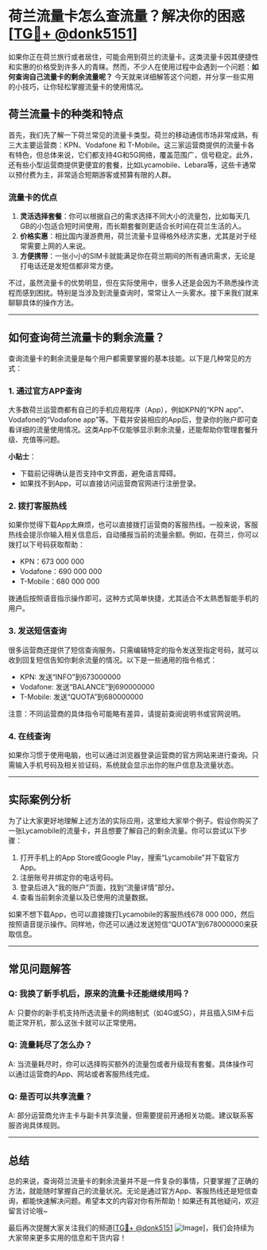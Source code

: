 # 荷兰流量卡怎么查流量？解决你的困惑[[TG💪+ @donk5151](https://t.me/s/donk5151)]

如果你正在荷兰旅行或者居住，可能会用到荷兰的流量卡。这类流量卡因其便捷性和实惠的价格受到许多人的青睐。然而，不少人在使用过程中会遇到一个问题：**如何查询自己流量卡的剩余流量呢？** 今天就来详细解答这个问题，并分享一些实用的小技巧，让你轻松掌握流量卡的使用情况。

## 荷兰流量卡的种类和特点

首先，我们先了解一下荷兰常见的流量卡类型。荷兰的移动通信市场非常成熟，有三大主要运营商：KPN、Vodafone 和 T-Mobile。这三家运营商提供的流量卡各有特色，但总体来说，它们都支持4G和5G网络，覆盖范围广，信号稳定。此外，还有些小型运营商提供更便宜的套餐，比如Lycamobile、Lebara等，这些卡通常以预付费为主，非常适合短期游客或预算有限的人群。

### 流量卡的优点
1. **灵活选择套餐**：你可以根据自己的需求选择不同大小的流量包，比如每天几GB的小包适合短时间使用，而长期套餐则更适合长时间在荷兰生活的人。
2. **价格实惠**：相比国内漫游费用，荷兰流量卡显得格外经济实惠，尤其是对于经常需要上网的人来说。
3. **方便携带**：一张小小的SIM卡就能满足你在荷兰期间的所有通讯需求，无论是打电话还是发短信都非常方便。

不过，虽然流量卡的优势明显，但在实际使用中，很多人还是会因为不熟悉操作流程而感到困扰。特别是当涉及到流量查询时，常常让人一头雾水。接下来我们就来聊聊具体的操作方法。

---

## 如何查询荷兰流量卡的剩余流量？

查询流量卡的剩余流量是每个用户都需要掌握的基本技能。以下是几种常见的方式：

### 1. **通过官方APP查询**
大多数荷兰运营商都有自己的手机应用程序（App），例如KPN的“KPN app”、Vodafone的“Vodafone app”等。下载并安装相应的App后，登录你的账户即可查看详细的流量使用情况。这类App不仅能够显示剩余流量，还能帮助你管理套餐升级、充值等问题。

**小贴士**：
- 下载前记得确认是否支持中文界面，避免语言障碍。
- 如果找不到App，可以直接访问运营商官网进行注册登录。

### 2. **拨打客服热线**
如果你觉得下载App太麻烦，也可以直接拨打运营商的客服热线。一般来说，客服热线会提示你输入相关信息后，自动播报当前的流量余额。例如，在荷兰，你可以拨打以下号码获取帮助：
- KPN：673 000 000
- Vodafone：690 000 000
- T-Mobile：680 000 000

拨通后按照语音指示操作即可。这种方式简单快捷，尤其适合不太熟悉智能手机的用户。

### 3. **发送短信查询**
很多运营商还提供了短信查询服务。只需编辑特定的指令发送至指定号码，就可以收到回复短信告知你剩余流量的情况。以下是一些通用的指令格式：
- KPN: 发送“INFO”到673000000
- Vodafone: 发送“BALANCE”到690000000
- T-Mobile: 发送“QUOTA”到680000000

注意：不同运营商的具体指令可能略有差异，请提前查阅说明书或官网说明。

### 4. **在线查询**
如果你习惯于使用电脑，也可以通过浏览器登录运营商的官方网站来进行查询。只需输入手机号码及相关验证码，系统就会显示出你的账户信息及流量状态。

---

## 实际案例分析

为了让大家更好地理解上述方法的实际应用，这里给大家举个例子。假设你购买了一张Lycamobile的流量卡，并且想要了解自己的剩余流量。你可以尝试以下步骤：

1. 打开手机上的App Store或Google Play，搜索“Lycamobile”并下载官方App。
2. 注册账号并绑定你的电话号码。
3. 登录后进入“我的账户”页面，找到“流量详情”部分。
4. 查看当前剩余流量以及已使用的流量数据。

如果不想下载App，也可以直接拨打Lycamobile的客服热线678 000 000，然后按照语音提示操作。同样地，你还可以通过发送短信“QUOTA”到678000000来获取信息。

---

## 常见问题解答

### Q: 我换了新手机后，原来的流量卡还能继续用吗？
A: 只要你的新手机支持所选流量卡的网络制式（如4G或5G），并且插入SIM卡后能正常开机，那么这张卡就可以正常使用。

### Q: 流量耗尽了怎么办？
A: 当流量耗尽时，你可以选择购买额外的流量包或者升级现有套餐。具体操作可以通过运营商的App、网站或者客服热线完成。

### Q: 是否可以共享流量？
A: 部分运营商允许主卡与副卡共享流量，但需要提前开通相关功能。建议联系客服咨询具体规则。

---

## 总结

总的来说，查询荷兰流量卡的剩余流量并不是一件复杂的事情，只要掌握了正确的方法，就能随时掌握自己的流量状况。无论是通过官方App、客服热线还是短信查询，都能快速解决问题。希望本文的内容对你有所帮助！如果还有其他疑问，欢迎留言讨论哦~ 

最后再次提醒大家关注我们的频道[[TG💪+ @donk5151](https://t.me/s/donk5151) ![Image](https://i.postimg.cc/rwNCRYN7/Snipaste-2025-04-30-17-27-05.png)]，我们会持续为大家带来更多实用的信息和干货内容！